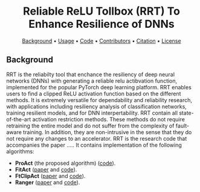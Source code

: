 <h1 align="center">
  <br/>
    Reliable ReLU Tollbox (RRT) To Enhance Resilience of DNNs 
  </br>
</h1>
<p align="center">
<a href="#background">Background</a> •
<a href="#usage">Usage</a> •
<a href="#code">Code</a> •
<a href="#contributors">Contributors</a> •
<a href="#citation">Citation</a> •
<a href="#license">License</a>
</p>

## Background
RRT is the reliabilty tool that enchance the resiliency of deep neural networks (DNNs) with generating a reliable relu actibvation function, implemented for the popular PyTorch deep learning platform.
RRT enables users to find a clipped ReLU activation function based on the different methods.  It is extremely versatile for dependability and reliability research, with applications including resiliency analysis of classification networks, training resilient models, and for DNN interpertability. RRT contain all state-of-the-art activation restriction methods. These methods do not require retraining the entire model and do not suffer from the complexity of fault-aware training. In addition, they are non-intrusive in the sense that they do not require any changes to an accelerator. RRT is the research code that accompanies the paper ..... It contains implementation of the following algorithms:

* **ProAct** (the proposed algorithm) ([code](https://github.com/hamidmousavi0/reliable-relu-toolbox/blob/master/src/search_bound/proact.py)).
* **FitAct** ([paper](https://arxiv.org/pdf/2112.13544) and [code](https://github.com/hamidmousavi0/reliable-relu-toolbox/blob/master/src/search_bound/fitact.py)).
* **FtClipAct** ([paper](https://arxiv.org/pdf/1912.00941) and [code](https://github.com/hamidmousavi0/reliable-relu-toolbox/blob/master/src/search_bound/ftclip.py)).
* **Ranger** ([paper](https://arxiv.org/pdf/2003.13874) and [code](https://github.com/hamidmousavi0/reliable-relu-toolbox/blob/master/src/search_bound/ranger.py)).

